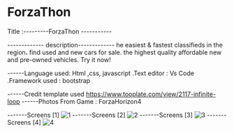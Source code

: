 # ForzaThon
Title :---------ForzaThon -----------

------------- description-------------
he easiest & fastest classifieds in the region،
find used and new cars for sale. 
the highest quality affordable new and pre-owned vehicles.
Try it now!

------Language used: Html ,css, javascript .Text editor : Vs Code .Framework used : bootstrap 

------Credit  template used
https://www.tooplate.com/view/2117-infinite-loop 
------Photos From Game : ForzaHorizon4

-------Screens [1]
![1](https://user-images.githubusercontent.com/76706126/103245261-dfc6ca80-495f-11eb-9c39-fd099862c307.jpg)
-------Screens [2]
![2](https://user-images.githubusercontent.com/76706126/103245509-acd10680-4960-11eb-94e2-346064d9c3f9.jpg)
-------Screens [3]
![3](https://user-images.githubusercontent.com/76706126/103245786-8f506c80-4961-11eb-8518-e771df11843c.png)
-------Screens [4]
![4](https://user-images.githubusercontent.com/76706126/103245834-b313b280-4961-11eb-8cab-cedb91cd1cb9.jpg)               

